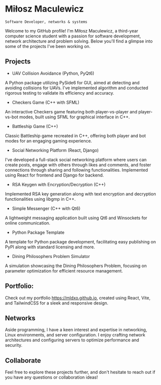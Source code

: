 # Miłosz Maculewicz
` Software Developer, networks & systems `

Welcome to my GitHub profile! I'm Miłosz Maculewicz, a third-year computer science student with a passion for software development, network architecture and problem solving. Below you'll find a glimpse into some of the projects I've been working on.

## Projects
- UAV Collision Avoidance (Python, PyQt6)

A Python package utilizing PySide6 for GUI, aimed at detecting and avoiding collisions for UAVs. I've implemented algorithm and conducted rigorous testing to validate its efficiency and accuracy.

- Checkers Game (C++ with SFML)

An interactive Checkers game featuring both player-vs-player and player-vs-bot modes, built using SFML for graphical interface in C++.

- Battleship Game (C++)

Classic Battleship game recreated in C++, offering both player and bot modes for an engaging gaming experience.

- Social Networking Platform (React, Django)

I've developed a full-stack social networking platform where users can create posts, engage with others through likes and comments, and foster connections through sharing and following functionalities. Implemented using React for frontend and Django for backend.

- RSA Keygen with Encryption/Decryption (C++)

Implemented RSA key generation along with text encryption and decryption functionalities using libgmp in C++.

- Simple Messenger (C++ with Qt6)

A lightweight messaging application built using Qt6 and Winsockets for online communication.

- Python Package Template

A template for Python package development, facilitating easy publishing on PyPI along with standard licensing and more.

- Dining Philosophers Problem Simulator

A simulation showcasing the Dining Philosophers Problem, focusing on parameter optimization for efficient resource management.

## Portfolio:
Check out my portfolio https://mldxo.github.io, created using React, Vite, and TailwindCSS for a sleek and responsive design.

## Networks
Aside programming, I have a keen interest and expertise in networking, Linux environments, and server configuration. I enjoy crafting network architectures and configuring servers to optimize performance and security.

## Collaborate
Feel free to explore these projects further, and don't hesitate to reach out if you have any questions or collaboration ideas!
